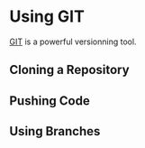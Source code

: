 # Using GIT

[GIT](https://git-scm.com) is a powerful versionning tool.

## Cloning a Repository

## Pushing Code

## Using Branches
 